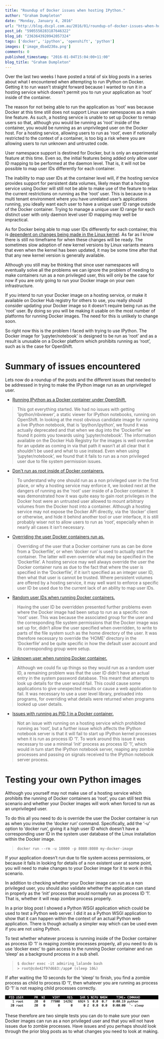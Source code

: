 ```yaml
---
title: "Roundup of Docker issues when hosting IPython."
author: "Graham Dumpleton"
date: "Monday, January 4, 2016"
url: "http://blog.dscpl.com.au/2016/01/roundup-of-docker-issues-when-hosting.html"
post_id: "5905550283187646322"
blog_id: "2363643920942057324"
tags: ['docker', 'ipython', 'openshift', 'python']
images: ['image_dbad230a.png']
comments: 0
published_timestamp: "2016-01-04T15:04:00+11:00"
blog_title: "Graham Dumpleton"
---
```


Over the last two weeks I have posted a total of six blog posts in a series about what I encountered when attempting to run IPython on Docker. Getting it to run wasn’t straight forward because I wanted to run it in a hosting service which doesn’t permit you to run your application as ‘root' inside of the container.

The reason for not being able to run the application as ‘root’ was because Docker at this time still does not support Linux user namespaces as a main line feature. As such, a hosting service is unable to set up Docker to remap users so that, although you would be running as ‘root’ inside of the container, you would be running as an unprivileged user on the Docker host. For a hosting service, allowing users to run as ‘root’, even if notionally restricted to the context of a container, is too big a risk where you are allowing users to run unknown and untrusted code. 

User namespace support is destined for Docker, but is only an experimental feature at this time. Even so, the initial features being added only allow user ID mapping to be performed at the daemon level. That is, it will not be possible to map user IDs differently for each container.

The inability to map user IDs at the container level will, if the hosting service provides support for persistent data volumes, likely mean that a hosting service using Docker will still not be able to make use of the feature to relax the current restrictions on running as the ‘root’ user. This is because in a multi tenant environment where you have unrelated user’s applications running, you ideally want each user to have a unique user ID range outside of the Docker container. Trying to manage a unique user ID range for each distinct user with only daemon level user ID mapping may well be impractical.

As for Docker being able to map user IDs differently for each container, this is [dependent on changes being made in the Linux kernel](http://integratedcode.us/2015/10/13/user-namespaces-have-arrived-in-docker/). As far as I know there is still no timeframe for when these changes will be ready. The sometimes slow adoption of new kernel versions by Linux variants means that even when the kernel has been updated, it may be some time after that that any new kernel version is generally available.

Although you still may be thinking that since user namespaces will eventually solve all the problems we can ignore the problem of needing to make containers run as a non privileged user, this will only be the case for now if you are only going to run your Docker image on your own infrastructure.

If you intend to run your Docker image on a hosting service, or make it available on Docker Hub registry for others to use, you really should consider updating your Docker image so it doesn’t require being run as the ‘root’ user. By doing so you will be making it usable on the most number of platforms for running Docker images. The need for this is unlikely to change soon.

So right now this is the problem I faced with trying to use IPython. The Docker image for ‘jupyter/notebook’ is designed to be run as ‘root’ and as a result is unusable on a Docker platform which prohibits running as ‘root’, such as is the case for OpenShift.

# Summary of issues encountered

Lets now do a roundup of the posts and the different issues that needed to be addressed in trying to make the IPython image run as an unprivileged user.

  * [Running IPython as a Docker container under OpenShift.](/posts/2015/12/running-ipython-as-docker-container/)



> This got everything started. We had no issues with getting ‘ipython/nbviewer’, a static viewer for IPython notebooks, running on OpenShift. In looking at the most obvious candidate image for running a live IPython notebook, that is ‘ipython/ipython’, we found it was actually deprecated and that when we dug into the ‘Dockerfile’ we found it points you towards using ‘jupyter/notebook’. The information available on the Docker Hub Registry for the images is well overdue for an update as coming in via that path it wasn’t at all clear that it shouldn’t be used and what to use instead. Even when using ‘jupyter/notebook’, we found that it fails to run as a non privileged user due to file system permission issues.

  * [Don't run as root inside of Docker containers.](/posts/2015/12/don-run-as-root-inside-of-docker/)



> To understand why one should run as a non privileged user in the first place, or why a hosting service may enforce it, we looked next at the dangers of running as the ‘root’ user inside of a Docker container. It was demonstrated how it was quite easy to gain root privileges in the Docker host were an untrusted user allowed to mount arbitrary volumes from the Docker host into a container. Although a hosting service may not expose the Docker API directly, via the ‘docker’ client or otherwise, and hide it behind another tool or user interface, it is still probably wiser not to allow users to run as ‘root’, especially when in nearly all cases it isn’t necessary.

  * [Overriding the user Docker containers run as.](/posts/2015/12/overriding-user-docker-containers-run-as/)



> Overriding of the user that a Docker container runs as can be done from a ‘Dockerfile’, or when ‘docker run’ is used to actually start the container. The latter will even override what may be specified in the ‘Dockerfile’. A hosting service may well always override the user the Docker container runs as due to the fact that where the user is specified in the ‘Dockerfile’, if it isn’t specified as an integer user ID, then what that user is cannot be trusted. Where persistent volumes are offered by a hosting service, it may well want to enforce a specific user ID be used due to the current lack of an ability to map user IDs.

  * [Random user IDs when running Docker containers.](/posts/2015/12/random-user-ids-when-running-docker/)



> Having the user ID be overridden presented further problems even where the Docker image had been setup to run as a specific non ‘root’ user. This was because the associated group for the user and the corresponding file system permissions that the Docker image was set up for, didn’t allow the user specified when overridden, to write to parts of the file system such as the home directory of the user. It was therefore necessary to override the ‘HOME’ directory in the ‘Dockerfile’ and be quite specific in how the default user account and its corresponding group were setup.

  * [Unknown user when running Docker container.](/posts/2015/12/unknown-user-when-running-docker/)



> Although we could fix up things so they would run as a random user ID, a remaining problem was that the user ID didn’t have an actual entry in the system password database. This meant that attempts to look up details for the user would fail. This could cause some applications to give unexpected results or cause a web application to fail. It was necessary to use a user level library, preloaded into programs, for overriding what details were returned when programs looked up user details.

  * [Issues with running as PID 1 in a Docker container.](/posts/2015/12/issues-with-running-as-pid-1-in-docker/)



> Not an issue with running on a hosting service which prohibited running as ‘root’, but a further issue which affects the IPython notebook server is that it will fail to start up IPython kernel processes when it is run as process ID ‘1’. To work around this issue it was necessary to use a minimal ‘init’ process as process ID ‘1’, which would in turn start the IPython notebook server, reaping any zombie processes and passing on signals received to the IPython notebook server process.

# Testing your own Python images

Although you yourself may not make use of a hosting service which prohibits the running of Docker containers as ‘root’, you can still test this scenario and whether your Docker images will work when forced to run as an unprivileged user.

To do this all you need to do is override the user the Docker container is run as when you invoke the ‘docker run’ command. Specifically, add the ‘-u’ option to ‘docker run’, giving it a high user ID which doesn’t have a corresponding user ID in the system user database of the Linux installation within the Docker image.

> 
>     docker run --rm -u 10000 -p 8080:8080 my-docker-image

If your application doesn’t run due to file system access permissions, or because it fails in looking for details of a non existent user at some point, you will need to make changes to your Docker image for it to work in this scenario.

In addition to checking whether your Docker image can run as a non privileged user, you should also validate whether the application can stand in properly as the ‘init’ process that would normally run as process ID ‘1’. That is, whether it will reap zombie process properly.

In a prior blog post I showed a Python WSGI application which could be used to test a Python web server. I did it as a Python WSGI application to show that it can happen within the context of an actual Python web application. There is though actually a simpler way which can be used even if you are not using Python.

To test whether whatever process is running inside of the Docker container as process ID ‘1’ is reaping zombie processes properly, all you need to do is use ‘docker exec’ to gain access to the running Docker container and run ‘sleep’ as a background process in a sub shell.

> 
>     $ docker exec -it admiring_lalande bash  
>     > root@cde42f97d683:/app# (sleep 10&)

If after waiting the 10 seconds for the ‘sleep’ to finish, you find a zombie process as child to process ID ‘1’, then whatever you are running as process ID ‘1’ is not reaping child processes correctly.

![Docker container top wsgiref sleep](image_dbad230a.png)

These therefore are two simple tests you can do to make sure your own Docker images can run as a non privileged user and that you will not have issues due to zombie processes. Have issues and you perhaps should look through the prior blog posts as to what changes you need to look at making.